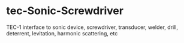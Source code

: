 # tec-Sonic-Screwdriver
TEC-1 interface to sonic device, screwdriver, transducer, welder, drill, deterrent, levitation, harmonic scattering, etc
